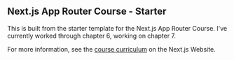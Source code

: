 ## Next.js App Router Course - Starter

This is built from the starter template for the Next.js App Router Course. I've currently worked through chapter 6, working on chapter 7.

For more information, see the [course curriculum](https://nextjs.org/learn) on the Next.js Website.
